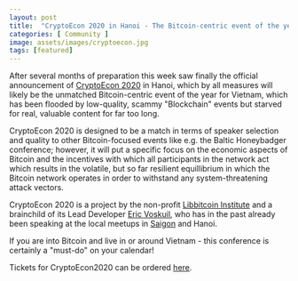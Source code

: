 ```yaml
---
layout: post
title:  "CryptoEcon 2020 in Hanoi - The Bitcoin-centric event of the year in Vietnam!"
categories: [ Community ]
image: assets/images/cryptoecon.jpg
tags: [featured]
---
```

After several months of preparation this week saw finally the official announcement of [CryptoEcon 2020](http://www.cryptoecon.org/) in Hanoi, which by all measures will likely be the unmatched Bitcoin-centric event of the year for Vietnam, which has been flooded by low-quality, scammy "Blockchain" events but starved for real, valuable content for far too long.

CryptoEcon 2020 is designed to be a match in terms of speaker selection and quality to other Bitcoin-focused events like e.g. the Baltic Honeybadger conference; however, it will put a specific focus on the economic aspects of Bitcoin and the incentives with which all participants in the network act which results in the volatile, but so far resilient equillibrium in which the Bitcoin network operates in order to withstand any system-threatening attack vectors.

CryptoEcon 2020 is a project by the non-profit [Libbitcoin Institute](https://libbitcoininstitute.org/) and a brainchild of its Lead Developer [Eric Voskuil](https://twitter.com/evoskuil), who has in the past already been speaking at the local meetups in [Saigon](https://www.meetup.com/Bitcoin-Saigon-Meetup/events/259622127/) and Hanoi.

If you are into Bitcoin and live in or around Vietnam - this conference is certainly a "must-do" on your calendar!

Tickets for CryptoEcon2020 can be ordered [here](https://www.eventbrite.com/e/cryptoecon-2020-tickets-84241838607).
